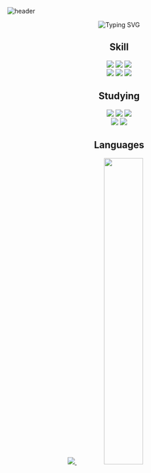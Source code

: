<!-- 헤더 -->
![header](https://capsule-render.vercel.app/api?type=waving&color=gradient&height=120&animation=fadeIn&section=footer&text=Gicheon🚗💨&fontAlign=70&fontColor=343F55)

<div align = center>

![Typing SVG](https://readme-typing-svg.herokuapp.com/?color=5B5755&lines=gicheon's+GitHub&font=Dancing+Script&size=50&center=true&vCenter=true&width=600&height=80)

## Skill

<img src="https://img.shields.io/badge/React-61DAFB?style=flat&logo=React&logoColor=white"/>
<img src="https://img.shields.io/badge/JavaScript-F7DF1E?style=flat&logo=JavaScript&logoColor=white"/>
<img src="https://img.shields.io/badge/Java-007396?style=flat&logo=Java&logoColor=white"/><br>
<img src="https://img.shields.io/badge/Oracle-F80000?style=for-the-badge&logo=Oracle&logoColor=white">
<img src="https://img.shields.io/badge/HTML5-E34F26?style=for-the-badge&logo=HTML5&logoColor=white">
<img src="https://img.shields.io/badge/CSS3-1572B6?style=for-the-badge&logo=CSS3&logoColor=white">

## Studying

<img src="https://img.shields.io/badge/Spring-6DB33F?style=flat&logo=Spring&logoColor=white"/>
<img src="https://img.shields.io/badge/Spring Boot-6DB33F?style=flat&logo=springboot&logoColor=white"/>
<img src="https://img.shields.io/badge/Redux-764ABC?style=flat&logo=Redux&logoColor=white"/><br>
<img src="https://img.shields.io/badge/NodeJS-339933?style=flat&logo=nodedotjs&logoColor=white"/>
<img src="https://img.shields.io/badge/MongoDB-47A248?style=flat&logo=mongodb&logoColor=white"/>

## Languages

<a href="s">
  <img src="https://github-readme-stats.vercel.app/api/top-langs/?username=kang-gicheon&exclude_repo=dkssud8150.github.io&layout=compact&theme=tokyonight" />
</a>
<a href="s">
  <img src="https://github-readme-stats.vercel.app/api?username=kang-gicheon&theme=tokyonight&show_icons=true" width="42%" />
</a>

</div>



<!--
**kang-gicheon/kang-gicheon** is a ✨ _special_ ✨ repository because its `README.md` (this file) appears on your GitHub profile.

Here are some ideas to get you started:

- 🔭 I’m currently working on ...
- 🌱 I’m currently learning ...
- 👯 I’m looking to collaborate on ...
- 🤔 I’m looking for help with ...
- 💬 Ask me about ...
- 📫 How to reach me: ...
- 😄 Pronouns: ...
- ⚡ Fun fact: ...
-->
